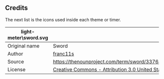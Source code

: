 ## Credits
The next list is the icons used inside each theme or timer.

| light-meter\sword.svg | |
|---|---|
|Original name|Sword |
|Author|[franc11s](https://thenounproject.com/franc11s/)|
|Source|https://thenounproject.com/term/sword/3376430 |
|License|[Creative Commons - Attribution 3.0 United States](https://creativecommons.org/licenses/by/3.0/us/legalcode)|
